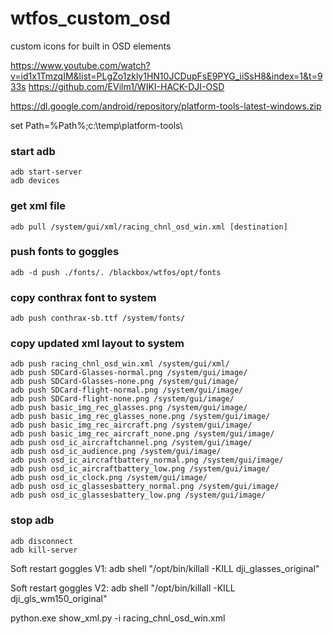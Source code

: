 # wtfos_custom_osd
custom icons for built in OSD elements

https://www.youtube.com/watch?v=id1x1TmzqIM&list=PLgZo1zkly1HN10JCDupFsE9PYG_iiSsH8&index=1&t=933s
https://github.com/EVilm1/WIKI-HACK-DJI-OSD

https://dl.google.com/android/repository/platform-tools-latest-windows.zip

set Path=%Path%;c:\temp\platform-tools\
### start adb
```
adb start-server
adb devices
```
### get xml file
```
adb pull /system/gui/xml/racing_chnl_osd_win.xml [destination]
```
### push fonts to goggles
```
adb -d push ./fonts/. /blackbox/wtfos/opt/fonts
```
### copy conthrax font to system
```
adb push conthrax-sb.ttf /system/fonts/
```
### copy updated xml layout to system
```
adb push racing_chnl_osd_win.xml /system/gui/xml/
adb push SDCard-Glasses-normal.png /system/gui/image/
adb push SDCard-Glasses-none.png /system/gui/image/
adb push SDCard-flight-normal.png /system/gui/image/
adb push SDCard-flight-none.png /system/gui/image/
adb push basic_img_rec_glasses.png /system/gui/image/
adb push basic_img_rec_glasses_none.png /system/gui/image/
adb push basic_img_rec_aircraft.png /system/gui/image/
adb push basic_img_rec_aircraft_none.png /system/gui/image/
adb push osd_ic_aircraftchannel.png /system/gui/image/
adb push osd_ic_audience.png /system/gui/image/
adb push osd_ic_aircraftbattery_normal.png /system/gui/image/
adb push osd_ic_aircraftbattery_low.png /system/gui/image/
adb push osd_ic_clock.png /system/gui/image/
adb push osd_ic_glassesbattery_normal.png /system/gui/image/
adb push osd_ic_glassesbattery_low.png /system/gui/image/
```
### stop adb
```
adb disconnect
adb kill-server
```
Soft restart goggles V1: adb  shell "/opt/bin/killall -KILL dji_glasses_original"

Soft restart goggles V2: adb  shell "/opt/bin/killall -KILL dji_gls_wm150_original"

python.exe show_xml.py -i racing_chnl_osd_win.xml


